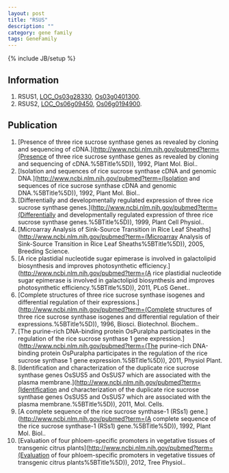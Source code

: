```yaml
---
layout: post
title: "RSUS"
description: ""
category: gene family
tags: GeneFamily
---
```

{% include JB/setup %}

## Information
1. RSUS1, [LOC_Os03g28330](http://rice.plantbiology.msu.edu/cgi-bin/ORF_infopage.cgi?orf=LOC_Os03g28330), [Os03g0401300](http://rapdb.dna.affrc.go.jp/viewer/gbrowse_details/irgsp1?name=Os03g0401300).
2. RSUS2, [LOC_Os06g09450](http://rice.plantbiology.msu.edu/cgi-bin/ORF_infopage.cgi?orf=LOC_Os06g09450), [Os06g0194900](http://rapdb.dna.affrc.go.jp/viewer/gbrowse_details/irgsp1?name=Os06g0194900).

## Publication
1. [Presence of three rice sucrose synthase genes as revealed by cloning and sequencing of cDNA.](http://www.ncbi.nlm.nih.gov/pubmed?term=(Presence of three rice sucrose synthase genes as revealed by cloning and sequencing of cDNA.%5BTitle%5D)), 1992, Plant Mol. Biol..
2. [Isolation and sequences of rice sucrose synthase cDNA and genomic DNA.](http://www.ncbi.nlm.nih.gov/pubmed?term=(Isolation and sequences of rice sucrose synthase cDNA and genomic DNA.%5BTitle%5D)), 1992, Plant Mol. Biol..
3. [Differentially and developmentally regulated expression of three rice sucrose synthase genes.](http://www.ncbi.nlm.nih.gov/pubmed?term=(Differentially and developmentally regulated expression of three rice sucrose synthase genes.%5BTitle%5D)), 1999, Plant Cell Physiol..
4. [Microarray Analysis of Sink-Source Transition in Rice Leaf Sheaths](http://www.ncbi.nlm.nih.gov/pubmed?term=(Microarray Analysis of Sink-Source Transition in Rice Leaf Sheaths%5BTitle%5D)), 2005, Breeding Science.
5. [A rice plastidial nucleotide sugar epimerase is involved in galactolipid biosynthesis and improves photosynthetic efficiency.](http://www.ncbi.nlm.nih.gov/pubmed?term=(A rice plastidial nucleotide sugar epimerase is involved in galactolipid biosynthesis and improves photosynthetic efficiency.%5BTitle%5D)), 2011, PLoS Genet..
6. [Complete structures of three rice sucrose synthase isogenes and differential regulation of their expressions.](http://www.ncbi.nlm.nih.gov/pubmed?term=(Complete structures of three rice sucrose synthase isogenes and differential regulation of their expressions.%5BTitle%5D)), 1996, Biosci. Biotechnol. Biochem..
7. [The purine-rich DNA-binding protein OsPuralpha participates in the regulation of the rice sucrose synthase 1 gene expression.](http://www.ncbi.nlm.nih.gov/pubmed?term=(The purine-rich DNA-binding protein OsPuralpha participates in the regulation of the rice sucrose synthase 1 gene expression.%5BTitle%5D)), 2011, Physiol Plant.
8. [Identification and characterization of the duplicate rice sucrose synthase genes OsSUS5 and OsSUS7 which are associated with the plasma membrane.](http://www.ncbi.nlm.nih.gov/pubmed?term=(Identification and characterization of the duplicate rice sucrose synthase genes OsSUS5 and OsSUS7 which are associated with the plasma membrane.%5BTitle%5D)), 2011, Mol. Cells.
9. [A complete sequence of the rice sucrose synthase-1 (RSs1) gene.](http://www.ncbi.nlm.nih.gov/pubmed?term=(A complete sequence of the rice sucrose synthase-1 (RSs1) gene.%5BTitle%5D)), 1992, Plant Mol. Biol..
10. [Evaluation of four phloem-specific promoters in vegetative tissues of transgenic citrus plants](http://www.ncbi.nlm.nih.gov/pubmed?term=(Evaluation of four phloem-specific promoters in vegetative tissues of transgenic citrus plants%5BTitle%5D)), 2012, Tree Physiol..


